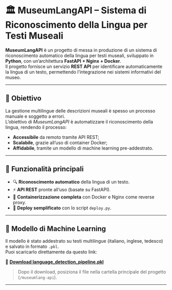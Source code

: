 # 🏛️ MuseumLangAPI – Sistema di Riconoscimento della Lingua per Testi Museali

**MuseumLangAPI** è un progetto di messa in produzione di un sistema di riconoscimento automatico della lingua per testi museali, sviluppato in **Python**, con un’architettura **FastAPI + Nginx + Docker**.  
Il progetto fornisce un servizio **REST API** per identificare automaticamente la lingua di un testo, permettendo l’integrazione nei sistemi informativi del museo.

---

## 🎯 Obiettivo

La gestione multilingue delle descrizioni museali è spesso un processo manuale e soggetto a errori.  
L’obiettivo di *MuseumLangAPI* è automatizzare il riconoscimento della lingua, rendendo il processo:

- **Accessibile** da remoto tramite API REST;  
- **Scalabile**, grazie all’uso di container Docker;  
- **Affidabile**, tramite un modello di machine learning pre-addestrato.  

---

## 🧩 Funzionalità principali

- 🔍 **Riconoscimento automatico** della lingua di un testo.  
- ⚡ **API REST** pronte all’uso (basate su FastAPI).  
- 🐳 **Containerizzazione completa** con Docker e Nginx come reverse proxy.  
- 🚀 **Deploy semplificato** con lo script `deploy.py`.  

---

## 🧠 Modello di Machine Learning

Il modello è stato addestrato su testi multilingue (italiano, inglese, tedesco) e salvato in formato `.pkl`.  
Puoi scaricarlo direttamente da questo link:

🔗 **[Download language_detection_pipeline.pkl](https://github.com/Profession-AI/progetti-python/raw/refs/heads/main/Messa%20in%20produzione%20di%20un%20sistema%20per%20il%20riconoscimento%20della%20lingua%20di%20testi%20per%20un%20museo/language_detection_pipeline.pkl)**

> Dopo il download, posiziona il file nella cartella principale del progetto (`/museumlang-api`).

---
